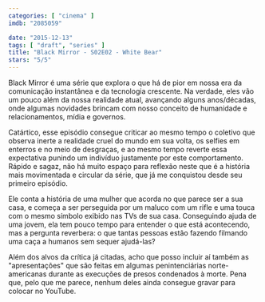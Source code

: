 ```yaml
---
categories: [ "cinema" ]
imdb: "2085059"

date: "2015-12-13"
tags: [ "draft", "series" ]
title: "Black Mirror - S02E02 - White Bear"
stars: "5/5"
---
```

Black Mirror é uma série que explora o que há de pior em nossa era da comunicação instantânea e da tecnologia crescente. Na verdade, eles vão um pouco além da nossa realidade atual, avançando alguns anos/décadas, onde algumas novidades brincam com nosso conceito de humanidade e relacionamentos, mídia e governos.

Catártico, esse episódio consegue criticar ao mesmo tempo o coletivo que observa inerte a realidade cruel do mundo em sua volta, os selfies em enterros e no meio de desgraças, e ao mesmo tempo reverte essa expectativa punindo um indivíduo justamente por este comportamento. Rápido e sagaz, não há muito espaço para reflexão neste que é a história mais movimentada e circular da série, que já me conquistou desde seu primeiro episódio.

Ele conta a história de uma mulher que acorda no que parece ser a sua casa, e começa a ser perseguida por um maluco com um rifle e uma touca com o mesmo símbolo exibido nas TVs de sua casa. Conseguindo ajuda de uma jovem, ela tem pouco tempo para entender o que está acontecendo, mas a pergunta reverbera: o que tantas pessoas estão fazendo filmando uma caça a humanos sem sequer ajudá-las?

Além dos alvos da crítica já citadas, acho que posso incluir aí também as "apresentações" que são feitas em algumas penintenciárias norte-americanas durante as execuções de presos condenados à morte. Pena que, pelo que me parece, nenhum deles ainda consegue gravar para colocar no YouTube.
